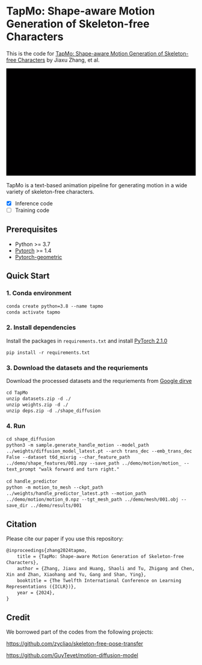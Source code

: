 # TapMo: Shape-aware Motion Generation of Skeleton-free Characters

This is the code for [TapMo: Shape-aware Motion Generation of Skeleton-free Characters](https://arxiv.org/abs/2310.12678) by Jiaxu Zhang, et al.


![](https://github.com/Kebii/TapMo/blob/master/gifs/demo1.gif)

TapMo is a text-based animation pipeline for generating motion in a wide variety of skeleton-free characters.

- [x] Inference code
- [ ] Training code

<!-- An overview of the TapMo pipeline. Given a non-rigged mesh and a motion description input by the user, the Mesh Handle Predictor $\lambda (\cdot)$ predicts mesh handles and skinning weights to control the mesh. The Shape-aware Motion Diffusion $\mu (\cdot)$ generates a text-guided and mesh-specific motion for the character using the motion description and the mesh deformation feature ${f}_{\phi}$ extracted by the Mesh Handle Predictor. -->

## Prerequisites
- Python >= 3.7
- [Pytorch](https://pytorch.org/) >= 1.4
- [Pytorch-geometric](https://pytorch-geometric.readthedocs.io/en/latest/notes/installation.html)

## Quick Start
### 1. Conda environment
```
conda create python=3.8 --name tapmo
conda activate tapmo
```

### 2. Install dependencies
Install the packages in `requirements.txt` and install [PyTorch 2.1.0](https://pytorch.org/)
```
pip install -r requirements.txt
```

### 3. Download the datasets and the requriements
Download the processed datasets and the requriements from [Google dirve](https://drive.google.com/drive/folders/1qViyiHHSXLD7l3RU-Fp8GSpO25td3oy-?usp=sharing)
```
cd TapMo
unzip datasets.zip -d ./
unzip weights.zip -d ./
unzip deps.zip -d ./shape_diffusion
```

### 4. Run
```
cd shape_diffusion
python3 -m sample.generate_handle_motion --model_path ../weights/diffusion_model_latest.pt --arch trans_dec --emb_trans_dec False --dataset t6d_mixrig --char_feature_path ../demo/shape_features/001.npy --save_path ../demo/motion/motion_ --text_prompt "walk forward and turn right."

cd handle_predictor
python -m motion_to_mesh --ckpt_path ../weights/handle_predictor_latest.pth --motion_path ../demo/motion/motion_0.npz --tgt_mesh_path ../demo/mesh/001.obj --save_dir ../demo/results/001
```

## Citation
Please cite our paper if you use this repository:
```
@inproceedings{zhang2024tapmo,
    title = {TapMo: Shape-aware Motion Generation of Skeleton-free Characters},
    author = {Zhang, Jiaxu and Huang, Shaoli and Tu, Zhigang and Chen, Xin and Zhan, Xiaohang and Yu, Gang and Shan, Ying},
    booktitle = {The Twelfth International Conference on Learning Representations ({ICLR})},
    year = {2024},
}
```

## Credit
We borrowed part of the codes from the following projects:  

https://github.com/zycliao/skeleton-free-pose-transfer

https://github.com/GuyTevet/motion-diffusion-model
